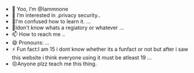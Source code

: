 - 👋 Yoo, I’m @Iammnone
- 👀 I’m interested in .privacy security..
- 🤔I'm confused how to learn it. ...
-  🤔Idon't know whats a regiatory or whatever ...
- 📫 How to reach me ..
- 😄 Pronouns: ...
- ⚡ Fun fact:I am 15 i dont know whether its a funfact or not but after i saw this website i think everyone using it must be atleast 19  ...
-  😣Anyone plzz teach me this thing.
<!---the emojis used here ar
Iammnone/Iammnone is a ✨ special ✨ repository because its `README.md` (this file) appears on your GitHub profile.
You can click the Preview link to take a look at your changes.
--->
